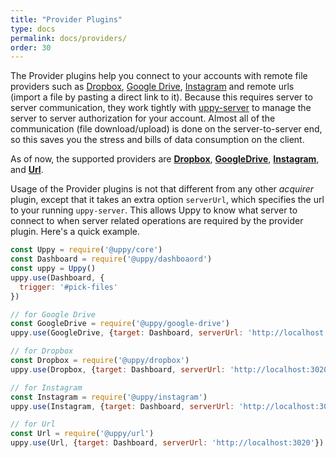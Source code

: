 ```yaml
---
title: "Provider Plugins"
type: docs
permalink: docs/providers/
order: 30
---
```


The Provider plugins help you connect to your accounts with remote file providers such as [Dropbox](https://dropbox.com), [Google Drive](https://drive.google.com), [Instagram](https://instagram.com) and remote urls (import a file by pasting a direct link to it). Because this requires server to server communication, they work tightly with [uppy-server](https://github.com/transloadit/uppy-server) to manage the server to server authorization for your account. Almost all of the communication (file download/upload) is done on the server-to-server end, so this saves you the stress and bills of data consumption on the client.

As of now, the supported providers are [**Dropbox**](/docs/dropbox), [**GoogleDrive**](/docs/google-drive), [**Instagram**](/docs/instagram), and [**Url**](/docs/url).

Usage of the Provider plugins is not that different from any other *acquirer* plugin, except that it takes an extra option `serverUrl`, which specifies the url to your running `uppy-server`. This allows Uppy to know what server to connect to when server related operations are required by the provider plugin. Here's a quick example.

```js
const Uppy = require('@uppy/core')
const Dashboard = require('@uppy/dashboaord')
const uppy = Uppy()
uppy.use(Dashboard, {
  trigger: '#pick-files'
})

// for Google Drive
const GoogleDrive = require('@uppy/google-drive')
uppy.use(GoogleDrive, {target: Dashboard, serverUrl: 'http://localhost:3020'})

// for Dropbox
const Dropbox = require('@uppy/dropbox')
uppy.use(Dropbox, {target: Dashboard, serverUrl: 'http://localhost:3020'})

// for Instagram
const Instagram = require('@uppy/instagram')
uppy.use(Instagram, {target: Dashboard, serverUrl: 'http://localhost:3020'})

// for Url
const Url = require('@uppy/url')
uppy.use(Url, {target: Dashboard, serverUrl: 'http://localhost:3020'})
```
